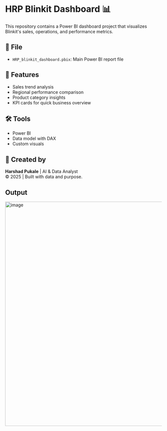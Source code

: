 # HRP Blinkit Dashboard 📊

This repository contains a Power BI dashboard project that visualizes Blinkit's sales, operations, and performance metrics.

## 📁 File
- `HRP_blinkit_dashboard.pbix`: Main Power BI report file

## 🚀 Features
- Sales trend analysis
- Regional performance comparison
- Product category insights
- KPI cards for quick business overview

## 🛠️ Tools
- Power BI
- Data model with DAX
- Custom visuals

## 📅 Created by
**Harshad Pukale** | AI & Data Analyst  
© 2025 | Built with data and purpose.

## Output
<img width="1313" height="722" alt="image" src="https://github.com/user-attachments/assets/a8faa2cb-1326-41b9-abc4-285590b77e1c" />
